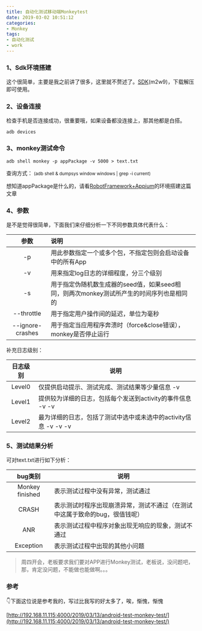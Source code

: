 ```yaml
---
title: 自动化测试移动端Monkeytest
date: 2019-03-02 10:51:12
categories: 
- Monkey
tags: 
- 自动化测试
- work
---
```


### 1、Sdk环境搭建

这个很简单，主要是我之前讲了很多，这里就不赘述了。[SDK](https://pan.baidu.com/s/1SvuzZm4m1YMgi2bpCgbQLQ)(m2w9)，下载解压即可使用。

### 2、设备连接

检查手机是否连接成功，很重要哦，如果设备都没连接上，那其他都是白搭。

```
adb devices
```

### 3、monkey测试命令

```
adb shell monkey -p appPackage -v 5000 > text.txt
```

查询方式：<small>  (adb shell & dumpsys window windows | grep -i current)</small>

想知道appPackage是什么的，请看[RobotFramework+Appium](https://yuti.site/2019/02/22/RF-Appium/)的环境搭建这篇文章

### 4、参数

是不是觉得很简单，下面我们来仔细分析一下不同参数具体代表什么：

|       参数       | 说明                                                         |
| :--------------: | :----------------------------------------------------------- |
|        -p        | 用此参数指定一个或多个包，不指定包则会启动设备中的所有App    |
|        -v        | 用来指定log日志的详细程度，分三个级别                        |
|        -s        | 用于指定伪随机数生成器的seed值，如果seed相同，则两次monkey测试所产生的时间序列也是相同的 |
|    --throttle    | 用于指定用户操作间的延迟，单位为毫秒                         |
| --ignore-crashes | 用于指定当应用程序奔溃时（force&close错误），monkey是否停止运行 |

补充日志级别：

| 日志级别 | 说明                                                         |
| :------: | ------------------------------------------------------------ |
|  Level0  | 仅提供启动提示、测试完成、测试结果等少量信息  -v             |
|  Level1  | 提供较为详细的日志，包括每个发送到activity的事件信息  -v -v  |
|  Level2  | 最为详细的日志，包括了测试中选中或未选中的activity信息  -v -v -v |

### 5、测试结果分析

可对text.txt进行如下分析：

|     bug类别     | 说明                                                         |
| :-------------: | ------------------------------------------------------------ |
| Monkey finished | 表示测试过程中没有异常，测试通过                             |
|      CRASH      | 表示测试时程序出现崩溃异常，测试不通过（在测试中这属于致命的bug，很值钱呢） |
|       ANR       | 表示测试过程中程序对象出现无响应的现象，测试不通过           |
|    Exception    | 表示测试过程中出现的其他小问题                               |



> 周四开会，老板要求我们要对APP进行Monkey测试，老板说，没问题吧，那，肯定没问题，不能做也能做啊。。。



### 参考

👇下面这位说是参考我的，写过比我写的好太多了，唉，惭愧，惭愧

[http://192.168.11.115:4000/2019/03/13/android-test-monkey-test/](http://192.168.11.115:4000/2019/03/13/android-test-monkey-test/)

